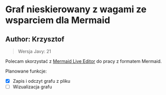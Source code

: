 # Graf nieskierowany z wagami ze wsparciem dla Mermaid

## Author: Krzysztof

> Wersja Javy: 21

Polecam skorzystać z [Mermaid Live Editor](https://mermaid.live/) do pracy z formatem Mermaid.

Planowane funkcje:

- [x] Zapis i odczyt grafu z pliku
- [ ] Wizualizacja grafu
